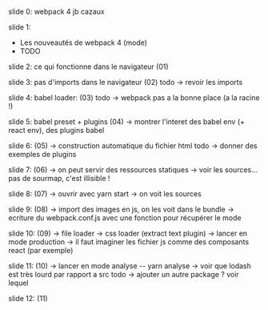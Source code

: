 slide 0:
webpack 4
jb cazaux

slide 1:
- Les nouveautés de webpack 4 (mode)
- TODO 

slide 2:
ce qui fonctionne dans le navigateur (01)

slide 3:
pas d'imports dans le navigateur (02)
todo -> revoir les imports

slide 4:
babel loader: (03)
todo -> webpack pas a la bonne place (a la racine !)

slide 5: 
babel preset + plugins (04)
-> montrer l'interet des babel env (+ react env), des plugins babel

slide 6: (05)
-> construction automatique du fichier html
todo -> donner des exemples de plugins

slide 7: (06)
-> on peut servir des ressources statiques
-> voir les sources... pas de sourmap, c'est illisible !

slide 8: (07)
-> ouvrir avec yarn start -> on voit les sources

slide 9: (08)
-> import des images en js, on les voit dans le bundle
-> ecriture du webpack.conf.js avec une fonction pour récupérer le mode

slide 10: (09)
-> file loader
-> css loader (extract text plugin)
-> lancer en mode production
-> il faut imaginer les fichier js comme des composants react (par exemple)

slide 11: (10)
-> lancer en mode analyse -- yarn analyse
-> voir que lodash est très lourd par rapport a src
todo -> ajouter un autre package ? voir lequel

slide 12: (11)
